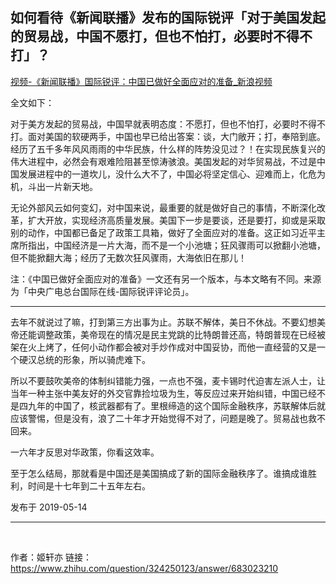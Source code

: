 ## 如何看待《新闻联播》发布的国际锐评「对于美国发起的贸易战，中国不愿打，但也不怕打，必要时不得不打」？

[视频-《新闻联播》国际锐评：中国已做好全面应对的准备_新浪视频](https://video.sina.cn/news/2019-05-13/detail-ihvhiqax8429236.d.html?wm=3049_0015)
​

全文如下：

对于美方发起的贸易战，中国早就表明态度：不愿打，但也不怕打，必要时不得不打。面对美国的软硬两手，中国也早已给出答案：谈，大门敞开；打，奉陪到底。经历了五千多年风风雨雨的中华民族，什么样的阵势没见过？！在实现民族复兴的伟大进程中，必然会有艰难险阻甚至惊涛骇浪。美国发起的对华贸易战，不过是中国发展进程中的一道坎儿，没什么大不了，中国必将坚定信心、迎难而上，化危为机，斗出一片新天地。

无论外部风云如何变幻，对中国来说，最重要的就是做好自己的事情，不断深化改革，扩大开放，实现经济高质量发展。美国下一步是要谈，还是要打，抑或是采取别的动作，中国都已备足了政策工具箱，做好了全面应对的准备。这正如习近平主席所指出，中国经济是一片大海，而不是一个小池塘；狂风骤雨可以掀翻小池塘，但不能掀翻大海；经历了无数次狂风骤雨，大海依旧在那儿！

注：《中国已做好全面应对的准备》一文还有另一个版本，与本文略有不同。来源为「中央广电总台国际在线-国际锐评评论员」。

----
去年不就说过了嘛，打到第三方出事为止。苏联不解体，美日不休战。不要幻想美帝还能调整政策，美帝现在的情况是民主党跳的比特朗普还高，特朗普现在已经被架在火上烤了，任何小动作都会被对手炒作成对中国妥协，而他一直经营的又是一个硬汉总统的形象，所以骑虎难下。

所以不要鼓吹美帝的体制纠错能力强，一点也不强，麦卡锡时代迫害左派人士，让当年一种主张中美友好的外交官靠捡垃圾为生，等反应过来开始纠错，中国已经不是四九年的中国了，核武器都有了。里根缔造的这个国际金融秩序，苏联解体后就应该警惕，但是没有，浪了二十年才开始觉得不对了，问题是晚了。贸易战也救不回来。

一六年才反思对华政策，你看这效率。

至于怎么结局，那就看是中国还是美国搞成了新的国际金融秩序了。谁搞成谁胜利，时间是十七年到二十五年左右。


发布于 2019-05-14

----
<br>

作者：姬轩亦
链接：https://www.zhihu.com/question/324250123/answer/683023210
